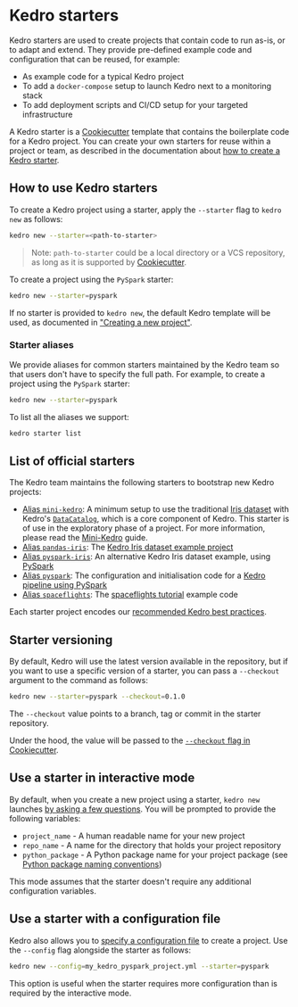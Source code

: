# Kedro starters

Kedro starters are used to create projects that contain code to run as-is, or to adapt and extend. They provide pre-defined example code and configuration that can be reused, for example:

* As example code for a typical Kedro project
* To add a `docker-compose` setup to launch Kedro next to a monitoring stack
* To add deployment scripts and CI/CD setup for your targeted infrastructure

A Kedro starter is a [Cookiecutter](https://cookiecutter.readthedocs.io/en/1.7.2/) template that contains the boilerplate code for a Kedro project. You can create your own starters for reuse within a project or team, as described in the documentation about [how to create a Kedro starter](../07_extend_kedro/05_create_kedro_starters.md).

## How to use Kedro starters

To create a Kedro project using a starter, apply the `--starter` flag to `kedro new` as follows:

```bash
kedro new --starter=<path-to-starter>
```
> Note: `path-to-starter` could be a local directory or a VCS repository, as long as it is supported by [Cookiecutter](https://cookiecutter.readthedocs.io/en/1.7.2/usage.html).

To create a project using the `PySpark` starter:

```bash
kedro new --starter=pyspark
```

If no starter is provided to `kedro new`, the default Kedro template will be used, as documented in ["Creating a new project"](./04_new_project.md).

### Starter aliases

We provide aliases for common starters maintained by the Kedro team so that users don't have to specify the full path. For example, to create a project using the `PySpark` starter:

```bash
kedro new --starter=pyspark
```

To list all the aliases we support:

```bash
kedro starter list
```

## List of official starters

The Kedro team maintains the following starters to bootstrap new Kedro projects:

* [Alias `mini-kedro`](https://github.com/quantumblacklabs/kedro-starters/tree/master/mini-kedro): A minimum setup to use the traditional [Iris dataset](https://www.kaggle.com/uciml/iris) with Kedro's [`DataCatalog`](../05_data/01_data_catalog.md), which is a core component of Kedro. This starter is of use in the exploratory phase of a project. For more information, please read the [Mini-Kedro](../04_kedro_project_setup/04_mini_kedro.md) guide.
* [Alias `pandas-iris`](https://github.com/quantumblacklabs/kedro-starters/tree/master/pandas-iris): The [Kedro Iris dataset example project](./05_example_project.md)
* [Alias `pyspark-iris`](https://github.com/quantumblacklabs/kedro-starters/tree/master/pyspark-iris): An alternative Kedro Iris dataset example, using [PySpark](../11_tools_integration/01_pyspark.md)
* [Alias `pyspark`](https://github.com/quantumblacklabs/kedro-starters/tree/master/pyspark): The configuration and initialisation code for a [Kedro pipeline using PySpark](../11_tools_integration/01_pyspark.md)
* [Alias `spaceflights`](https://github.com/quantumblacklabs/kedro-starters/tree/master/spaceflights): The [spaceflights tutorial](../03_tutorial/01_spaceflights_tutorial.md) example code


Each starter project encodes our [recommended Kedro best practices](../11_tools_integration/01_pyspark.md).

## Starter versioning

By default, Kedro will use the latest version available in the repository, but if you want to use a specific version of a starter, you can pass a `--checkout` argument to the command as follows:

```bash
kedro new --starter=pyspark --checkout=0.1.0
```

The `--checkout` value points to a branch, tag or commit in the starter repository.

Under the hood, the value will be passed to the [`--checkout` flag in Cookiecutter](https://cookiecutter.readthedocs.io/en/1.7.2/usage.html#works-directly-with-git-and-hg-mercurial-repos-too).

## Use a starter in interactive mode

By default, when you create a new project using a starter, `kedro new` launches [by asking a few questions](./04_new_project.md#create-a-new-project-interactively). You will be prompted to provide the following variables:

* `project_name` - A human readable name for your new project
* `repo_name` - A name for the directory that holds your project repository
* `python_package` - A Python package name for your project package (see [Python package naming conventions](https://www.python.org/dev/peps/pep-0008/#package-and-module-names))

This mode assumes that the starter doesn't require any additional configuration variables.

## Use a starter with a configuration file

Kedro also allows you to [specify a configuration file](./04_new_project.md#Create-a-new-project-from-a-configuration-file) to create a project. Use the `--config` flag alongside the starter as follows:

```bash
kedro new --config=my_kedro_pyspark_project.yml --starter=pyspark
```

This option is useful when the starter requires more configuration than is required by the interactive mode.
